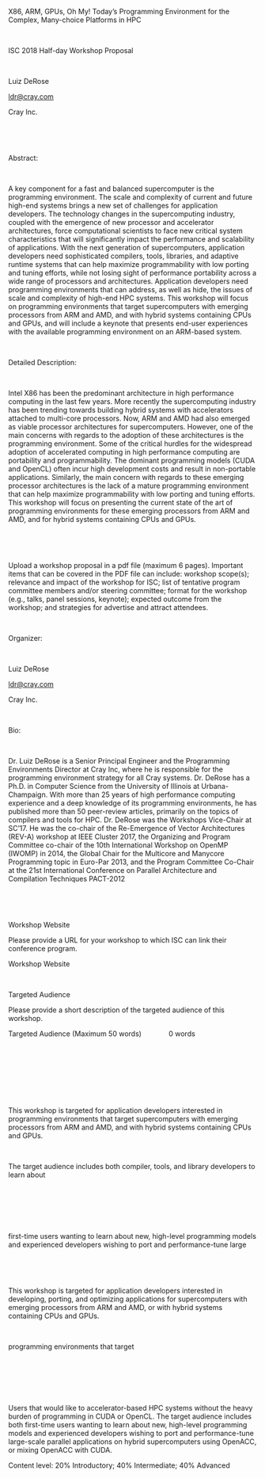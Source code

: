 

X86, ARM, GPUs, Oh My! Today’s Programming Environment for
the Complex, Many-choice Platforms in HPC

 

ISC 2018 Half-day Workshop Proposal

 

Luiz DeRose

ldr@cray.com

Cray Inc.

 

 

Abstract:

 

A key component for a fast and balanced supercomputer is the
programming environment. The scale and complexity of current and future
high-end systems brings a new set of challenges for application developers. The
technology changes in the supercomputing industry, coupled with the emergence
of new processor and accelerator architectures, force computational scientists
to face new critical system characteristics that will significantly impact the
performance and scalability of applications. With the next generation of
supercomputers, application developers need sophisticated compilers, tools,
libraries, and adaptive runtime systems that can help maximize programmability
with low porting and tuning efforts, while not losing sight of performance
portability across a wide range of processors and architectures. Application
developers need programming environments that can address, as well as hide, the
issues of scale and complexity of high-end HPC systems. This workshop will
focus on programming environments that target supercomputers with emerging
processors from ARM and AMD, and with hybrid systems containing CPUs and GPUs,
and will include a keynote that presents end-user experiences with the
available programming environment on an ARM-based system.   

 

Detailed Description:

 

Intel X86 has been the predominant architecture in high
performance computing in the last few years. More recently the supercomputing
industry has been trending towards building hybrid systems with accelerators
attached to multi-core processors. Now, ARM and AMD had also emerged as viable
processor architectures for supercomputers. However, one of the main concerns
with regards to the adoption of these architectures is the programming environment.
Some of the critical hurdles for the widespread adoption of accelerated
computing in high performance computing are portability and programmability.
The dominant programming models (CUDA and OpenCL) often incur high development
costs and result in non-portable applications. Similarly, the main concern with
regards to these emerging processor architectures is the lack of a mature
programming environment that can help maximize programmability with low porting
and tuning efforts. This workshop will focus on presenting the current state of
the art of programming environments for these emerging processors from ARM and
AMD, and for hybrid systems containing CPUs and GPUs.   

 

 

Upload a workshop proposal in a pdf file (maximum 6 pages).
Important items that can be covered in the PDF file can include: workshop
scope(s); relevance and impact of the workshop for ISC; list of tentative
program committee members and/or steering committee; format for the workshop
(e.g., talks, panel sessions, keynote); expected outcome from the workshop; and
strategies for advertise and attract attendees.

 

Organizer: 

 

Luiz DeRose

ldr@cray.com

Cray Inc.

 

Bio: 

 

Dr. Luiz DeRose is a Senior Principal Engineer and the
Programming Environments Director at Cray Inc, where he is responsible for the
programming environment strategy for all Cray systems. Dr. DeRose has a Ph.D.
in Computer Science from the University of Illinois at Urbana-Champaign. With
more than 25 years of high performance computing experience and a deep
knowledge of its programming environments, he has published more than 50
peer-review articles, primarily on the topics of compilers and tools for HPC.
Dr. DeRose was the Workshops Vice-Chair at SC’17. He was the co-chair of the
Re-Emergence of Vector Architectures (REV-A) workshop at IEEE Cluster 2017, the
Organizing and Program Committee co-chair of the 10th International Workshop on
OpenMP (IWOMP) in 2014, the Global Chair for the Multicore and Manycore
Programming topic in Euro-Par 2013, and the Program Committee Co-Chair at the
21st International Conference on Parallel Architecture and Compilation
Techniques PACT-2012

 

 

Workshop Website

Please provide a URL for your workshop to which ISC can link
their conference program.

Workshop Website 

 



Targeted Audience

Please provide a short description of the targeted audience
of this workshop.

Targeted Audience (Maximum 50 words)              0 words

 

 



 

 

This workshop is targeted for application developers
interested in programming environments that target supercomputers with emerging
processors from ARM and AMD, and with hybrid systems containing CPUs and GPUs.

 

The target audience includes both compiler, tools, and
library developers to learn about 

 

 

 

first-time users wanting to learn about new, high-level
programming models and experienced developers wishing to port and
performance-tune large

 

 

This workshop is targeted for application developers
interested in developing, porting, and optimizing applications for
supercomputers with emerging processors from ARM and AMD, or with hybrid
systems containing CPUs and GPUs. 

 

programming environments that target 

 

 

 

Users that would like to accelerator-based HPC systems
without the heavy burden of programming in CUDA or OpenCL. The target audience
includes both first-time users wanting to learn about new, high-level
programming models and experienced developers wishing to port and
performance-tune large-scale parallel applications on hybrid supercomputers
using OpenACC, or mixing OpenACC with CUDA.

Content level: 20% Introductory; 40% Intermediate; 40%
Advanced

